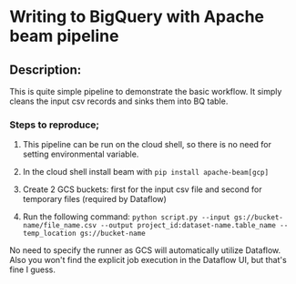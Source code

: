 # Writing to BigQuery with Apache beam pipeline

## Description:

This is quite simple pipeline to demonstrate the basic workflow.
It simply cleans the input csv records and sinks them into BQ table.

### Steps to reproduce;

1. This pipeline can be run on the cloud shell, so there is no need for setting environmental variable.

2. In the cloud shell install beam with `pip install apache-beam[gcp]`

3. Create 2 GCS buckets: first for the input csv file and second for temporary files (required by Dataflow)

4. Run the following command: `python script.py --input gs://bucket-name/file_name.csv --output project_id:dataset-name.table_name --temp_location gs://bucket-name`

No need to specify the runner as GCS will automatically utilize Dataflow. Also you won't find the explicit job execution in the Dataflow UI, but that's fine I guess.

